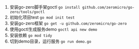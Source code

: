 1. 安装go-zero脚手架goctl `go install github.com/zeromicro/go-zero/tools/goctl`
2. 初始化项目test `go mod init test`
3. 安装go-zero框架 `go get -u github.com/zeromicro/go-zero`
4. 使用goctl生成服务demo `goctl api new demo`
5. 安装依赖 `go mod tidy`
6. 切到demo目录，运行服务 `go run demo.go`
